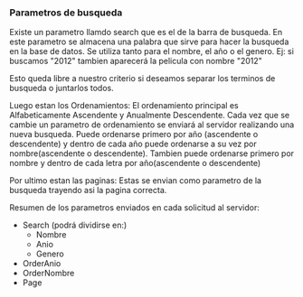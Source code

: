### Parametros de busqueda 

Existe un parametro llamdo search que es el de la barra de busqueda.
En este parametro se almacena una palabra que sirve para hacer la busqueda en la base de datos.
Se utiliza tanto para el nombre, el año o el genero. Ej: si buscamos "2012" tambien aparecerá la pelicula con nombre "2012"

Esto queda libre a nuestro criterio si deseamos separar los terminos de busqueda o juntarlos todos.

Luego estan los Ordenamientos:
El ordenamiento principal es Alfabeticamente Ascendente y Anualmente Descendente.
Cada vez que se cambie un parametro de ordenamiento se enviará al servidor realizando una nueva busqueda.
Puede ordenarse primero por año (ascendente o descendente) y dentro de cada año puede ordenarse a su vez por nombre(ascendente o descendente).
Tambien puede ordenarse primero por nombre y dentro de cada letra por año(ascendente o descendente)

Por ultimo estan las paginas:
Estas se envian como parametro de la busqueda trayendo asi la pagina correcta.

Resumen de los parametros enviados en cada solicitud al servidor:
+ Search (podrá dividirse en:)
	+ Nombre
	+ Anio
	+ Genero
+ OrderAnio
+ OrderNombre
+ Page

